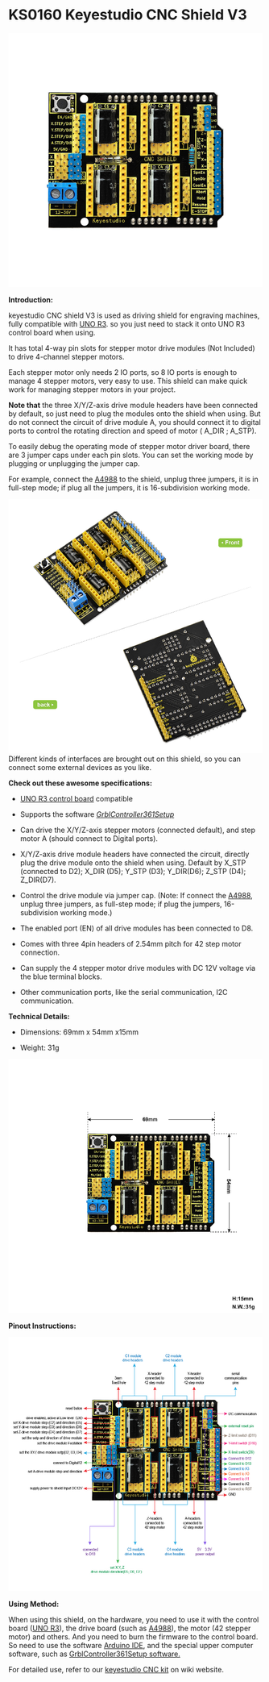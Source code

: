 #  **KS0160 Keyestudio CNC Shield V3**

![](KS0160/media/f1a3d9966aeb830a23f03d42cd6369b3.jpeg)

**Introduction:**

keyestudio CNC shield V3 is used as driving shield for engraving machines, fully
compatible with [UNO
R3](http://wiki.keyestudio.com/index.php/Ks0001_keyestudio_UNO_R3_BOARD). so you
just need to stack it onto UNO R3 control board when using.

It has total 4-way pin slots for stepper motor drive modules (Not Included) to
drive 4-channel stepper motors.

Each stepper motor only needs 2 IO ports, so 8 IO ports is enough to manage 4
stepper motors, very easy to use. This shield can make quick work for managing
stepper motors in your project.

**Note that** the three X/Y/Z-axis drive module headers have been connected by
default, so just need to plug the modules onto the shield when using. But do not
connect the circuit of drive module A, you should connect it to digital ports to
control the rotating direction and speed of motor ( A_DIR ; A_STP).

To easily debug the operating mode of stepper motor driver board, there are 3
jumper caps under each pin slots. You can set the working mode by plugging or
unplugging the jumper cap.

For example, connect the
[A4988](http://www.keyestudio.com/keyestudio-reprap-stepper-motor-driver.html)
to the shield, unplug three jumpers, it is in full-step mode; if plug all the
jumpers, it is 16-subdivision working mode.

![](KS0160/media/210d6880e118cab6b9fa7bf00b192190.jpeg)Different kinds of interfaces
are brought out on this shield, so you can connect some external devices as you
like.

**Check out these awesome specifications:**

-   [UNO R3 control
    board](http://wiki.keyestudio.com/index.php/Ks0001_keyestudio_UNO_R3_BOARD)
    compatible

-   Supports the software
    [*GrblController361Setup*](https://drive.google.com/open?id=1JSCtHr7FLF7UMxXeVGpwMbWn3BVZo7jh)

-   Can drive the X/Y/Z-axis stepper motors (connected default), and step motor
    A (should connect to Digital ports).

-   X/Y/Z-axis drive module headers have connected the circuit, directly plug
    the drive module onto the shield when using. Default by X_STP (connected to
    D2); X_DIR (D5); Y_STP (D3); Y_DIR(D6); Z_STP (D4); Z_DIR(D7).

-   Control the drive module via jumper cap. (Note: If connect the
    [A4988](http://www.keyestudio.com/keyestudio-reprap-stepper-motor-driver.html),
    unplug three jumpers, as full-step mode; if plug the jumpers, 16-subdivision
    working mode.)

-   The enabled port (EN) of all drive modules has been connected to D8.

-   Comes with three 4pin headers of 2.54mm pitch for 42 step motor connection.

-   Can supply the 4 stepper motor drive modules with DC 12V voltage via the
    blue terminal blocks.

-   Other communication ports, like the serial communication, I2C communication.

**Technical Details:**

-   Dimensions: 69mm x 54mm x15mm

-   Weight: 31g

**![](KS0160/media/efa92997e7b535dd1dbb57dc536a7568.jpeg)**

**Pinout Instructions:**

**![](KS0160/media/b790b458855e52c28f2d9fa2006d4a43.jpeg)**

**Using Method:**

When using this shield, on the hardware, you need to use it with the control
board ([UNO
R3](http://wiki.keyestudio.com/index.php/Ks0001_keyestudio_UNO_R3_BOARD)), the
drive board (such as
[A4988](http://www.keyestudio.com/keyestudio-reprap-stepper-motor-driver.html)),
the motor (42 stepper motor) and others. And you need to burn the firmware to
the control board. So need to use the software [Arduino
IDE](http://wiki.keyestudio.com/index.php/How_to_Download_Arduino_IDE), and the
special upper computer software, such as [GrblController361Setup
software.](https://drive.google.com/open?id=1JSCtHr7FLF7UMxXeVGpwMbWn3BVZo7jh)

For detailed use, refer to our [keyestudio CNC
kit](http://wiki.keyestudio.com/index.php/Ks0095_Arduino_CNC_Kit_/_CNC_Shield_V3.0_%2Bkeyestudio_Uno_R3%2B4pcs_a4988_Driver_/_GRBL_Compatible)
on wiki website.
